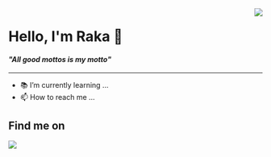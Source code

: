 <img align="right" src="https://visitor-badge.laobi.icu/badge?page_id=youngwiez.youngwiez" />

<h1>Hello, I'm Raka 👋</h1>
<h4><i>"All good mottos is my motto"</i></h4>

<hr>

<div>
  <ul>
    <li>📚 I’m currently learning ...</li>
    <li>📫 How to reach me ...</li>
  </ul> 
</div>

<div>
  <h2>Find me on</h2>
  <a href="https://instagram.com/rakandrw">
    <img src="https://img.shields.io/badge/Instagram-rakandrw-E4405F?style=for-the-badge&logo=Instagram">
  </a>
</div>

<!---
youngwiez/youngwiez is a ✨ special ✨ repository because its `README.md` (this file) appears on your GitHub profile.
You can click the Preview link to take a look at your changes.
--->
